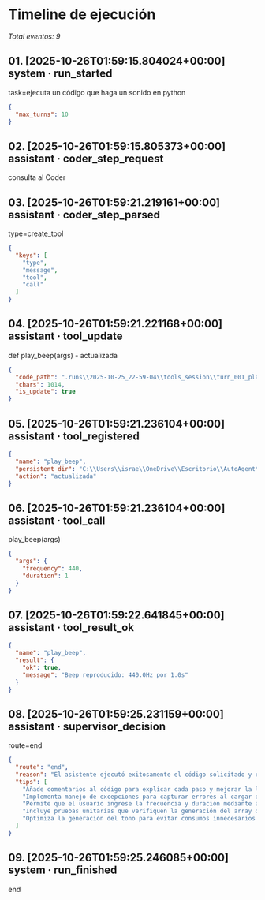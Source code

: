 # Timeline de ejecución

_Total eventos: 9_

## 01. [2025-10-26T01:59:15.804024+00:00] system · run_started

task=ejecuta un código que haga un sonido en python

```json
{
  "max_turns": 10
}
```

## 02. [2025-10-26T01:59:15.805373+00:00] assistant · coder_step_request

consulta al Coder

## 03. [2025-10-26T01:59:21.219161+00:00] assistant · coder_step_parsed

type=create_tool

```json
{
  "keys": [
    "type",
    "message",
    "tool",
    "call"
  ]
}
```

## 04. [2025-10-26T01:59:21.221168+00:00] assistant · tool_update

def play_beep(args) - actualizada

```json
{
  "code_path": ".runs\\2025-10-25_22-59-04\\tools_session\\turn_001_play_beep.py",
  "chars": 1014,
  "is_update": true
}
```

## 05. [2025-10-26T01:59:21.236104+00:00] assistant · tool_registered

```json
{
  "name": "play_beep",
  "persistent_dir": "C:\\Users\\israe\\OneDrive\\Escritorio\\AutoAgent\\.permanent_tools",
  "action": "actualizada"
}
```

## 06. [2025-10-26T01:59:21.236104+00:00] assistant · tool_call

play_beep(args)

```json
{
  "args": {
    "frequency": 440,
    "duration": 1
  }
}
```

## 07. [2025-10-26T01:59:22.641845+00:00] assistant · tool_result_ok

```json
{
  "name": "play_beep",
  "result": {
    "ok": true,
    "message": "Beep reproducido: 440.0Hz por 1.0s"
  }
}
```

## 08. [2025-10-26T01:59:25.231159+00:00] assistant · supervisor_decision

route=end

```json
{
  "route": "end",
  "reason": "El asistente ejecutó exitosamente el código solicitado y reprodució el tono audible, cumpliendo con la tarea.",
  "tips": [
    "Añade comentarios al código para explicar cada paso y mejorar la legibilidad.",
    "Implementa manejo de excepciones para capturar errores al cargar o reproducir el audio.",
    "Permite que el usuario ingrese la frecuencia y duración mediante argumentos de línea de comandos.",
    "Incluye pruebas unitarias que verifiquen la generación del array de audio sin reproducirlo.",
    "Optimiza la generación del tono para evitar consumos innecesarios de memoria en duraciones largas."
  ]
}
```

## 09. [2025-10-26T01:59:25.246085+00:00] system · run_finished

end
